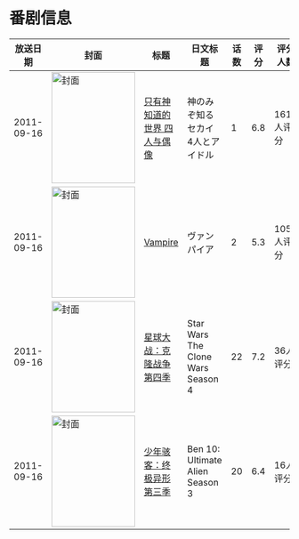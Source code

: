# 番剧信息

|放送日期|封面|标题|日文标题|话数|评分|评分人数|
|---|---|---|---|---|---|---|
|2011-09-16|<img src="https://lain.bgm.tv/pic/cover/c/56/58/23170_838o6.jpg" alt="封面" style="width:150px;height:200px;object-fit:cover;">|[只有神知道的世界 四人与偶像](https://bangumi.tv/subject/23170)|神のみぞ知るセカイ 4人とアイドル|1|6.8|1613人评分|
|2011-09-16|<img src="https://bangumi.tv/img/no_icon_subject.png" alt="封面" style="width:150px;height:200px;object-fit:cover;">|[Vampire](https://bangumi.tv/subject/39060)|ヴァンパイア|2|5.3|105人评分|
|2011-09-16|<img src="https://lain.bgm.tv/pic/cover/c/41/ab/45095_c297S.jpg" alt="封面" style="width:150px;height:200px;object-fit:cover;">|[星球大战：克隆战争 第四季](https://bangumi.tv/subject/137316)|Star Wars The Clone Wars Season 4|22|7.2|36人评分|
|2011-09-16|<img src="https://lain.bgm.tv/pic/cover/c/2a/c2/277177_zhc1g.jpg" alt="封面" style="width:150px;height:200px;object-fit:cover;">|[少年骇客：终极异形 第三季](https://bangumi.tv/subject/277177)|Ben 10: Ultimate Alien Season 3|20|6.4|16人评分|
